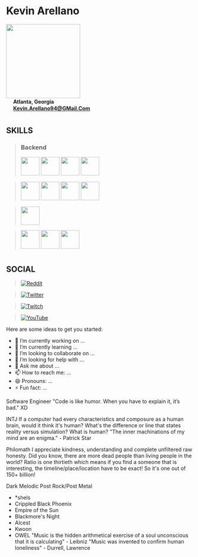 <div>
    <h1><b>Kevin Arellano</b></h1>
    <img
        src="https://i.redd.it/snoovatar/avatars/5597ed49-0ba1-4d47-9cf3-6685f8d2ab04.png"
        width="200"
    />
</div>

<div>
    <img src="https://cdn-icons-png.flaticon.com/512/684/684908.png" width="15" />
    <span><b>Atlanta, Georgia</b></span>
</div>

<div>
    <img src="https://cdn-icons-png.flaticon.com/512/5968/5968534.png" width="15" />
    <span>
        <a href="mailto:Kevin.Arellano94@GMail.Com">
            <b>Kevin.Arellano94@GMail.Com</b>
        </a>
    </span>
</div>

#

## **SKILLS**

> ### Backend
> <img src="https://cdn.jsdelivr.net/gh/devicons/devicon/icons/python/python-original.svg" width = "50"/>
> <img src="https://cdn.jsdelivr.net/gh/devicons/devicon/icons/csharp/csharp-original.svg" width = "50"/>
> <img src="https://cdn.jsdelivr.net/gh/devicons/devicon/icons/nodejs/nodejs-original.svg" width = "50"/>
> <img src="https://cdn.jsdelivr.net/gh/devicons/devicon/icons/php/php-original.svg" width = "50"/>

> <img src="https://cdn.jsdelivr.net/gh/devicons/devicon/icons/postgresql/postgresql-original.svg" width = "50"/>
> <img src="https://cdn.jsdelivr.net/gh/devicons/devicon/icons/mysql/mysql-original.svg" width = "50"/>
> <img src="https://cdn.jsdelivr.net/gh/devicons/devicon/icons/oracle/oracle-original.svg" width = "50"/>
> <img src="https://cdn.jsdelivr.net/gh/devicons/devicon/icons/graphql/graphql-plain.svg" width = "50"/>

> <img src="https://cdn.jsdelivr.net/gh/devicons/devicon/icons/fastapi/fastapi-original.svg" width = "50"/>

> <img src="https://cdn.jsdelivr.net/gh/devicons/devicon/icons/azure/azure-original.svg" width = "50"/>
> <img src="https://cdn.jsdelivr.net/gh/devicons/devicon/icons/github/github-original.svg" width = "50"/>
> <img src="https://cdn.jsdelivr.net/gh/devicons/devicon/icons/bitbucket/bitbucket-original.svg" width = "50"/>


#

## **SOCIAL**

> [![Reddit](https://img.shields.io/reddit/user-karma/combined/KevinArellano94?style=for-the-badge)](https://www.reddit.com/user/KevinArellano94)

> [![Twitter](https://img.shields.io/twitter/follow/KevArellano94?style=for-the-badge)](https://twitter.com/KevArellano94)

> [![Twitch](https://img.shields.io/twitch/status/kevinarellano94?style=for-the-badge)](https://www.twitch.tv/kevinarellano94)

> [![YouTube](https://img.shields.io/youtube/channel/views/UClHn2FuUnrxXW07eJCYfazw?style=for-the-badge)](https://www.youtube.com/KevinArellano)

Here are some ideas to get you started:

- 🔭 I’m currently working on ...
- 🌱 I’m currently learning ...
- 👯 I’m looking to collaborate on ...
- 🤔 I’m looking for help with ...
- 💬 Ask me about ...
- 📫 How to reach me: ...
- 😄 Pronouns: ...
- ⚡ Fun fact: ...

Software Engineer
"Code is like humor. When you have to explain it, it’s bad." XD

INTJ
If a computer had every characteristics and composure as a human brain, would it think it's human?  What's the difference or line that states reality versus simulation?  What is human?
"The inner machinations of my mind are an enigma." - Patrick Star

Philomath
I appreciate kindness, understanding and complete unfiltered raw honesty.
Did you know, there are more dead people than living people in the world?  Ratio is one thirtieth which means if you find a someone that is interesting, the timeline/place/location have to be exact!  So it's one out of 150+ billion!

Dark Melodic Post Rock/Post Metal
 - *shels
 - Crippled Black Phoenix
 - Empire of the Sun
 - Blackmore's Night
 - Alcest
 - Kwoon
 - OWEL
"Music is the hidden arithmetical exercise of a soul unconscious that it is calculating" - Leibniz
"Music was invented to confirm human loneliness" - Durrell, Lawrence
